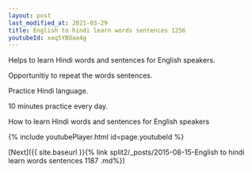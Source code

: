 ```yaml
---
layout: post
last_modified_at: 2021-03-29
title: English to hindi learn words sentences 1256 
youtubeId: xoq5YBOaa4g
---
```

 
 
Helps to learn Hindi words and sentences for English speakers.

Opportunitiy to repeat the words sentences. 

Practice Hindi language. 
 
10 minutes practice every day. 
 
How to learn Hindi words and sentences for English speakers 
 
{% include youtubePlayer.html id=page.youtubeId %}
 
 
[Next]({{ site.baseurl }}{% link  split2/_posts/2015-08-15-English to hindi learn words sentences 1187 .md%})
 
